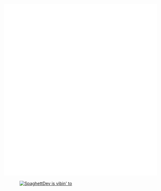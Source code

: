 [![Metrics](/github-metrics.svg)][github]

&nbsp;&nbsp;&nbsp;&nbsp;&nbsp;&nbsp;&nbsp;&nbsp;&nbsp;&nbsp;&nbsp;&nbsp;&nbsp;[<img src="https://novatorem2-theta.vercel.app/api/spotify?background_color=0d1117&border_color=000000" alt="SpaghettDev is vibin' to" width="350"/>][spotify]

[spotify]: https://open.spotify.com/user/j3oy5wv4z28ppiirfc7nmw1pf
[github]: https://github.com/TheGamer456YT/TheGamer456YT
